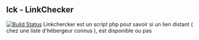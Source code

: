 lck - LinkChecker
--- 
[![Build Status](https://travis-ci.org/thib3113/linkChecker-PHP.svg)](https://travis-ci.org/thib3113/linkChecker-PHP)
Linkchercker est un script php pout savoir si un lien distant ( chez une liste d'hébergeur connus ), est disponible ou pas